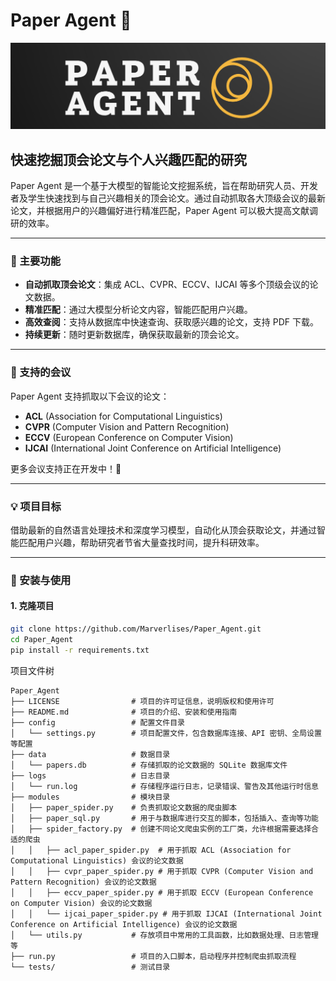 # Paper Agent 🚀
![img.png](img.png)

## 快速挖掘顶会论文与个人兴趣匹配的研究

Paper Agent 是一个基于大模型的智能论文挖掘系统，旨在帮助研究人员、开发者及学生快速找到与自己兴趣相关的顶会论文。通过自动抓取各大顶级会议的最新论文，并根据用户的兴趣偏好进行精准匹配，Paper Agent 可以极大提高文献调研的效率。

---

### 🚀 主要功能

- **自动抓取顶会论文**：集成 ACL、CVPR、ECCV、IJCAI 等多个顶级会议的论文数据。
- **精准匹配**：通过大模型分析论文内容，智能匹配用户兴趣。
- **高效查阅**：支持从数据库中快速查询、获取感兴趣的论文，支持 PDF 下载。
- **持续更新**：随时更新数据库，确保获取最新的顶会论文。

---

### 📜 支持的会议

Paper Agent 支持抓取以下会议的论文：

- **ACL** (Association for Computational Linguistics)
- **CVPR** (Computer Vision and Pattern Recognition)
- **ECCV** (European Conference on Computer Vision)
- **IJCAI** (International Joint Conference on Artificial Intelligence)

更多会议支持正在开发中！🚀

---

### 💡 项目目标

借助最新的自然语言处理技术和深度学习模型，自动化从顶会获取论文，并通过智能匹配用户兴趣，帮助研究者节省大量查找时间，提升科研效率。

---

### 🔧 安装与使用

#### 1. 克隆项目

```bash
git clone https://github.com/Marverlises/Paper_Agent.git
cd Paper_Agent
pip install -r requirements.txt
```

项目文件树

```
Paper_Agent
├── LICENSE                # 项目的许可证信息，说明版权和使用许可
├── README.md              # 项目的介绍、安装和使用指南
├── config                 # 配置文件目录
│   └── settings.py        # 项目配置文件，包含数据库连接、API 密钥、全局设置等配置
├── data                   # 数据目录
│   └── papers.db          # 存储抓取的论文数据的 SQLite 数据库文件
├── logs                   # 日志目录
│   └── run.log            # 存储程序运行日志，记录错误、警告及其他运行时信息
├── modules                # 模块目录
│   ├── paper_spider.py    # 负责抓取论文数据的爬虫脚本
│   ├── paper_sql.py       # 用于与数据库进行交互的脚本，包括插入、查询等功能
│   ├── spider_factory.py  # 创建不同论文爬虫实例的工厂类，允许根据需要选择合适的爬虫
│   │   ├── acl_paper_spider.py  # 用于抓取 ACL (Association for Computational Linguistics) 会议的论文数据
│   │   ├── cvpr_paper_spider.py # 用于抓取 CVPR (Computer Vision and Pattern Recognition) 会议的论文数据
│   │   ├── eccv_paper_spider.py # 用于抓取 ECCV (European Conference on Computer Vision) 会议的论文数据
│   │   └── ijcai_paper_spider.py # 用于抓取 IJCAI (International Joint Conference on Artificial Intelligence) 会议的论文数据
│   └── utils.py           # 存放项目中常用的工具函数，比如数据处理、日志管理等
├── run.py                 # 项目的入口脚本，启动程序并控制爬虫抓取流程
└── tests/                 # 测试目录

```

